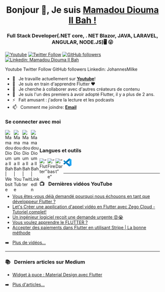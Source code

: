<h1 align="center"> Bonjour 👋, Je suis <a href="[https://www.youtube.com/JohannesMilke?sub_confirmation=1](https://www.linkedin.com/in/mamadou-diouma-ii-bah-8669b31b0">Mamadou Diouma II Bah
 !</a></h1>
<h3 align="center">Full Stack Developer(.NET core, . NET Blazor, JAVA, LARAVEL, ANGULAR, NODE.JS)🖥️ 😜</h3>

[![Youtube](https://img.shields.io/static/v1?label=HeyFlutter&message=Subscribe&logo=YouTube&color=FF0000&style=for-the-badge)][youtube]
[![Twitter Follow](https://img.shields.io/twitter.com/bmdtechnology?color=1DA1F2&label=Followers&logo=twitter&style=for-the-badge)][twitter]
[![GitHub followers](https://img.shields.io/github.com/dioumahb?tab=followers?logo=GitHub&style=for-the-badge)][github]
[![Linkedin: Mamadou Diouma II Bah](https://img.shields.io/badge/-CONNECT-blue?style=for-the-badge&logo=Linkedin&link=https://www.linkedin.com/in/mamadou-diouma-bah-8669b31b0/)][linkedin]

Youtube Twitter Follow GitHub followers Linkedin: JohannesMilke

- 🔭 &ensp;Je travaille actuellement sur [**Youtube**][youtube]!
- 🌱 &ensp;Je suis en train d'apprendre Flutter ❤️
- 👯 &ensp;Je cherche à collaborer avec d'autres créateurs de contenu
- 🗿 &ensp;Je suis l'un des premiers à avoir adopté Flutter, il y a plus de 2 ans.
- ⚡ &ensp;Fait amusant : j'adore la lecture et les podcasts
- 📫 &ensp;Comment me joindre: [**Email**][email]

### Se connecter avec moi
[<img align="left" alt="Mamadou Diouma II Bah | Website" width="28px" src="https://firebasestorage.googleapis.com/v0/b/web-johannesmilke.appspot.com/o/other%2Fsocial%2Fwebsite.png?alt=media" />][website]
[<img align="left" alt="Mamadou Diouma II Bah | YouTube" width="28px" src="https://firebasestorage.googleapis.com/v0/b/web-johannesmilke.appspot.com/o/other%2Fsocial%2Fyoutube.png?alt=media" />][youtube]
[<img align="left" alt="Mamadou Diouma II Bah | Twitter" width="28px" src="https://firebasestorage.googleapis.com/v0/b/web-johannesmilke.appspot.com/o/other%2Fsocial%2Ftwitter.png?alt=media" />][twitter]
[<img align="left" alt="Mamadou Diouma II Bah | LinkedIn" width="28px" src="https://firebasestorage.googleapis.com/v0/b/web-johannesmilke.appspot.com/o/other%2Fsocial%2Flinkedin.png?alt=media" />][linkedin]

<!--[<img align="left" alt="Johannes Milke | Instagram" width="28px" src="https://firebasestorage.googleapis.com/v0/b/web-johannesmilke.appspot.com/o/other%2Fsocial%2Finstagram.png?alt=media" />][instagram]
[<img align="left" alt="Johannes Milke | Facebook" width="28px" src="https://firebasestorage.googleapis.com/v0/b/web-johannesmilke.appspot.com/o/other%2Fsocial%2Ffacebook.png?alt=media" />][facebook]
[<img align="left" alt="Johannes Milke | Medium" width="28px" src="https://firebasestorage.googleapis.com/v0/b/web-johannesmilke.appspot.com/o/other%2Fsocial%2Fmedium.png?alt=media" />][medium] -->


<br />
<br />

###  Langues et outils
[<img align="left" alt=“Flutter” width="26px" src="https://www.vectorlogo.zone/logos/flutterio/flutterio-icon.svg" />][youtube]
[<img align="left" alt=“Firebase” width="26px" src="https://www.vectorlogo.zone/logos/firebase/firebase-icon.svg" />][youtube]
[<img align="left" alt=“Dart” width="26px" src="https://www.vectorlogo.zone/logos/dartlang/dartlang-icon.svg" />][youtube]
[<img align="left" alt=“Github” width="26px" src="https://raw.githubusercontent.com/github/explore/80688e429a7d4ef2fca1e82350fe8e3517d3494d/topics/visual-studio-code/visual-studio-code.png" />][youtube]



<br />
<br />

---

### 📺 &ensp;Dernières vidéos YouTube

<!-- YOUTUBE:START -->
- [Vous êtes-vous déjà demandé pourquoi nous échouons en tant que développeur Flutter ?](https://www.youtube.com/watch?v=WkA31-vvCGA)
- [Let&#39;s Créer une application d'appel vidéo en Flutter avec Zego Cloud - Tutoriel complet!](https://www.youtube.com/watch?v=7I3VAWGvOEw)
- [Un ingénieur logiciel reçoit une demande urgente  😡😭](https://www.youtube.com/watch?v=grH1CRa7-Lg)
- [Vous voulez apprendre le FLUTTER ?](https://www.youtube.com/watch?v=6X4LpMS9Np8)
- [Accepter des paiements dans Flutter en utilisant Stripe | La bonne méthode](https://www.youtube.com/watch?v=ODt1ORP0SpM)
<!-- YOUTUBE:END -->

➡️ &ensp;[Plus de vidéos...]([https://youtube.com/JohannesMilke/videos](https://studio.youtube.com/channel/UC86D1bRX5qeaxxXjKZsbxlQ/videos))

---

### 📚 &ensp;Derniers articles sur Medium

<!-- BLOG-POST-LIST:START -->
- [Widget à puce : Material Design avec Flutter](https://medium.com/flutter-community/chip-widget-material-design-with-flutter-4a834553c9ab?source=rss-1d0dd7b62afc------2)
<!-- BLOG-POST-LIST:END -->

➡️ &ensp;[Plus d'articles...](https://medium.com/@JohannesMilke)



[website]: https://heyflutter.com
[twitter]: https://twitter.com/intent/follow?original_referer=https%3A%2F%2Fgithub.com%2FJohannesMilke&screen_name=HeyFlutter_
[youtube]: https://youtube.com/@heyflutter?sub_confirmation=1
[linkedin]: https://www.linkedin.com/company/heyflutter/
[github]: https://github.com/dioumahb
[instagram]: https://instagram.com/heyflutter_
[facebook]: https://www.facebook.com/heyflutter
[medium]: https://medium.com/@dioumahb
[email]: mailto:mamadoudiouma93bah@gmail.com
